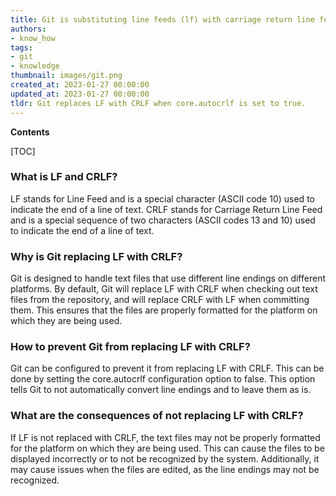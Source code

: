 ```yaml
---
title: Git is substituting line feeds (lf) with carriage return line feeds (crlf)
authors:
- know_how
tags:
- git
- knowledge
thumbnail: images/git.png
created_at: 2023-01-27 00:00:00
updated_at: 2023-01-27 00:00:00
tldr: Git replaces LF with CRLF when core.autocrlf is set to true.
---
```


**Contents**

[TOC]

### What is LF and CRLF?
LF stands for Line Feed and is a special character (ASCII code 10) used to indicate the end of a line of text. CRLF stands for Carriage Return Line Feed and is a special sequence of two characters (ASCII codes 13 and 10) used to indicate the end of a line of text.

### Why is Git replacing LF with CRLF?
Git is designed to handle text files that use different line endings on different platforms. By default, Git will replace LF with CRLF when checking out text files from the repository, and will replace CRLF with LF when committing them. This ensures that the files are properly formatted for the platform on which they are being used.

### How to prevent Git from replacing LF with CRLF?
Git can be configured to prevent it from replacing LF with CRLF. This can be done by setting the core.autocrlf configuration option to false. This option tells Git to not automatically convert line endings and to leave them as is.

### What are the consequences of not replacing LF with CRLF?
If LF is not replaced with CRLF, the text files may not be properly formatted for the platform on which they are being used. This can cause the files to be displayed incorrectly or to not be recognized by the system. Additionally, it may cause issues when the files are edited, as the line endings may not be recognized.
